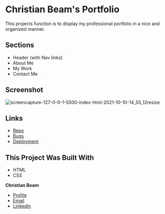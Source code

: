 # Christian Beam's Portfolio

This projects function is to display my professional portfolio in a nice and organized manner.

## Sections

- Header (with Nav links)
- About Me
- My Work
- Contact Me

## Screenshot

![screencapture-127-0-0-1-5500-index-html-2021-10-10-14_55_12resize](https://user-images.githubusercontent.com/88356270/136709570-0614ab98-23a3-41f3-9648-7f600177df29.png)

## Links

- [Repo](https://github.com/beamchristian/challenge2 'challenge1 repo')
- [Bugs](https://github.com/beamchristian/challenge2/issues 'Issues Page')
- [Deployment](https://beamchristian.github.io/my-portfolio/ 'Deployment')

## This Project Was Built With

- HTML
- CSS

**Christian Beam**

- [Profile](https://github.com/beamchristian 'Christian Beam')
- [Email](mailto:beamchristian@yahoo.com 'Email')
- [LinkedIn](https://www.linkedin.com/in/christian-beam-64b5b5a0/ 'LinkedIn')
